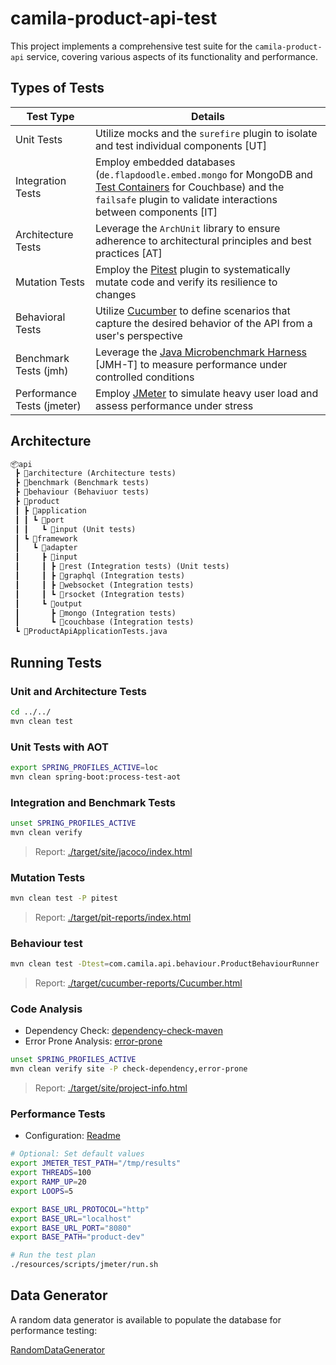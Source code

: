 # camila-product-api-test

This project implements a comprehensive test suite for the `camila-product-api` service, covering various aspects of its functionality and performance.

## Types of Tests

| Test Type                  | Details                                                                                                                                                                                                                           |
|----------------------------|-----------------------------------------------------------------------------------------------------------------------------------------------------------------------------------------------------------------------------------|
| Unit Tests                 | Utilize mocks and the `surefire` plugin to isolate and test individual components [UT]                                                                                                                                            |
| Integration Tests          | Employ embedded databases (`de.flapdoodle.embed.mongo` for MongoDB and [Test Containers](https://testcontainers.com/modules/couchbase/) for Couchbase) and the `failsafe` plugin to validate interactions between components [IT] |
| Architecture Tests         | Leverage the `ArchUnit` library to ensure adherence to architectural principles and best practices [AT]                                                                                                                           |
| Mutation Tests             | Employ the [Pitest](https://github.com/pitest/pitest-junit5-plugin.git) plugin to systematically mutate code and verify its resilience to changes                                                                                 |
| Behavioral Tests           | Utilize [Cucumber](https://cucumber.io/docs/guides/) to define scenarios that capture the desired behavior of the API from a user's perspective                                                                                   |
| Benchmark Tests (jmh)      | Leverage the [Java Microbenchmark Harness](https://github.com/openjdk/jmh) [JMH-T] to measure performance under controlled conditions                                                                                             |
| Performance Tests (jmeter) | Employ [JMeter](https://jmeter.apache.org) to simulate heavy user load and assess performance under stress                                                                                                                        |

## Architecture

```txt
📦api
 ┣ 📂architecture (Architecture tests)
 ┣ 📂benchmark (Benchmark tests)
 ┣ 📂behaviour (Behaviuor tests)
 ┣ 📂product
 ┃ ┣ 📂application
 ┃ ┃ ┗ 📂port
 ┃ ┃   ┗ 📂input (Unit tests)
 ┃ ┗ 📂framework
 ┃   ┗ 📂adapter
 ┃     ┣ 📂input
 ┃     ┃ ┣ 📂rest (Integration tests) (Unit tests)
 ┃     ┃ ┣ 📂graphql (Integration tests)
 ┃     ┃ ┣ 📂websocket (Integration tests)
 ┃     ┃ ┗ 📂rsocket (Integration tests)
 ┃     ┗ 📂output
 ┃       ┣ 📂mongo (Integration tests)
 ┃       ┗ 📂couchbase (Integration tests)
 ┗ 📜ProductApiApplicationTests.java
```

## Running Tests

### Unit and Architecture Tests

```bash
cd ../../
mvn clean test
```

### Unit Tests with AOT

```bash
export SPRING_PROFILES_ACTIVE=loc
mvn clean spring-boot:process-test-aot
```

### Integration and Benchmark Tests

```bash
unset SPRING_PROFILES_ACTIVE
mvn clean verify
```

> Report: [./target/site/jacoco/index.html](./../../target/site/jacoco/index.html)

### Mutation Tests

```bash
mvn clean test -P pitest
```

> Report: [./target/pit-reports/index.html](./../../target/pit-reports/index.html)

### Behaviour test

```bash
mvn clean test -Dtest=com.camila.api.behaviour.ProductBehaviourRunner
```

> Report: [./target/cucumber-reports/Cucumber.html](./../../target/cucumber-reports/Cucumber.html)

### Code Analysis

* Dependency Check: [dependency-check-maven](https://jeremylong.github.io/DependencyCheck/dependency-check-maven/)
* Error Prone Analysis: [error-prone](https://github.com/google/error-prone)

```bash
unset SPRING_PROFILES_ACTIVE
mvn clean verify site -P check-dependency,error-prone
```

> Report: [./target/site/project-info.html](./../../target/site/project-info.html)

### Performance Tests

* Configuration: [Readme](./resources/scripts/jmeter)

```bash
# Optional: Set default values
export JMETER_TEST_PATH="/tmp/results"
export THREADS=100
export RAMP_UP=20 
export LOOPS=5

export BASE_URL_PROTOCOL="http"
export BASE_URL="localhost"
export BASE_URL_PORT="8080"
export BASE_PATH="product-dev"

# Run the test plan
./resources/scripts/jmeter/run.sh
```

## Data Generator

A random data generator is available to populate the database for performance testing:

[RandomDataGenerator](java/com/camila/api/product/framework/adapter/output/RandomDataGenerator.java)
